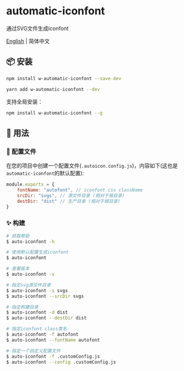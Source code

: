 # automatic-iconfont

通过SVG文件生成iconfont

[English](./README.md) | 简体中文

## 📦 安装

```bash
npm install w-automatic-iconfont --save-dev
```

```bash
yarn add w-automatic-iconfont --dev
```
支持全局安装：

```bash
npm install w-automatic-iconfont --g
```

## 🔨 用法

### 📝 配置文件

在您的项目中创建一个配置文件(`.autoicon.config.js`)，内容如下(这也是`automatic-iconfont`的默认配置):

```js
module.exports = {
    fontName: "autofont", // iconfont css className
    srcDir: "svgs", // 源文件目录 (相对于根目录)
    destDir: "dist" // 生产目录 (相对于根目录)
}
```

### ✨ 构建

```bash
# 获取帮助
$ auto-iconfont -h

# 使用默认配置生成iconfont
$ auto-iconfont

# 查看版本
$ auto-iconfont -v

# 指定svg源文件目录
$ auto-iconfont -s svgs
$ auto-iconfont --srcDir svgs

# 指定构建目录
$ auto-iconfont -d dist
$ auto-iconfont --destDir dist

# 指定iconfont class类名
$ auto-iconfont -f autofont
$ auto-iconfont --fontName autofont

# 指定一个自定义配置文件
$ auto-iconfont -f .customConfig.js
$ auto-iconfont --config .customConfig.js
```